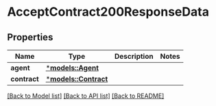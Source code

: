 # AcceptContract200ResponseData

## Properties
Name | Type | Description | Notes
------------ | ------------- | ------------- | -------------
**agent** | [***models::Agent**](Agent.md) |  | 
**contract** | [***models::Contract**](Contract.md) |  | 

[[Back to Model list]](../README.md#documentation-for-models) [[Back to API list]](../README.md#documentation-for-api-endpoints) [[Back to README]](../README.md)


